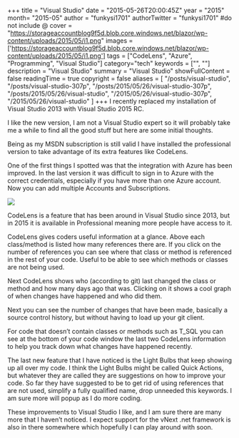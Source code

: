 +++
title = "Visual Studio"
date = "2015-05-26T20:00:45Z"
year = "2015"
month= "2015-05"
author = "funkysi1701"
authorTwitter = "funkysi1701" #do not include @
cover = "https://storageaccountblog9f5d.blob.core.windows.net/blazor/wp-content/uploads/2015/05/i1.png"
images = ['https://storageaccountblog9f5d.blob.core.windows.net/blazor/wp-content/uploads/2015/05/i1.png']
tags = ["CodeLens", "Azure", "Programming", "Visual Studio"]
category="tech"
keywords = ["", ""]
description =  "Visual Studio"
summary = "Visual Studio"
showFullContent = false
readingTime = true
copyright = false
aliases = [
    "/posts/visual-studio",
    "/posts/visual-studio-307p",
    "/posts/2015/05/26/visual-studio-307p",
    "/posts/2015/05/26/visual-studio",
    "/2015/05/26/visual-studio-307p",
    "/2015/05/26/visual-studio"
]
+++
I recently replaced my installation of Visual Studio 2013 with Visual Studio 2015 RC.

I like the new version, I am not a Visual Studio expert so it will probably take me a while to find all the good stuff but here are some initial thoughts.

Being as my MSDN subscription is still valid I have installed the professional version to take advantage of its extra features like CodeLens.

One of the first things I spotted was that the integration with Azure has been improved. In the last version it was difficult to sign in to Azure with the correct credentials, especially if you have more than one Azure account. Now you can add multiple Accounts and Subscriptions.

![](https://storageaccountblog9f5d.blob.core.windows.net/blazor/wp-content/uploads/2015/05/i1.png)

CodeLens is a feature that has been around in Visual Studio since 2013, but in 2015 it is available in Professional meaning more people have access to it.

CodeLens gives coders useful information at a glance. Above each class/method is listed how many references there are. If you click on the number of references you can see where that class or method is referenced in the rest of your code. Useful to be able to see which methods or classes are not being used.

Next CodeLens shows who (according to git) last changed the class or method and how many days ago that was. Clicking on it shows a cool graph of when changes have happened and who did them.

Next you can see the number of changes that have been made, basically a source control history, but without having to load up your git client.

For code that doesn’t contain classes or methods such as T_SQL you can see at the bottom of your code window the last two CodeLens information to help you track down what changes have happened recently.

The last new feature that I have noticed is the Light Bulbs that keep showing up all over my code. I think the Light Bulbs might be called Quick Actions, but whatever they are called they are suggestions on how to improve your code. So far they have suggested to be to get rid of using references that are not used, simplify a fully qualified name, drop unneeded this keywords. I am sure more will popup as I do more coding.

These improvements to Visual Studio I like, and I am sure there are many more that I haven’t noticed. I expect support for the vNext .net framework is also in there somewhere which hopefully I can play around with soon.